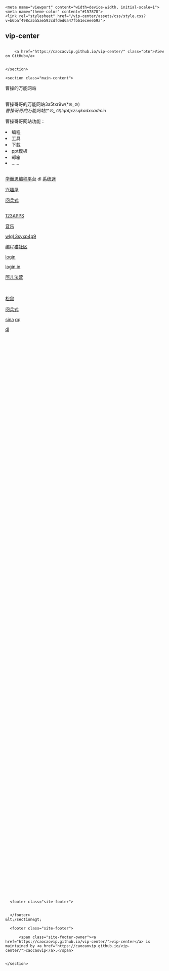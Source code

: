 
<!DOCTYPE html>
<html lang="en-US">
  <head>
    <meta charset="UTF-8">

<!-- Begin Jekyll SEO tag v2.6.1 -->
<title>贵宾中心</title>
<meta name="generator" content="Jekyll v3.8.5" />
<meta property="og:title" content="vip-center" />
<meta property="og:locale" content="en_US" />
<link rel="canonical" href="https://caocaovip.github.io/vip-center/" />
<meta property="og:url" content="https://caocaovip.github.io/vip-center/" />
<meta property="og:site_name" content="vip-center" />
<script type="application/ld+json">
{"headline":"vip-center","@type":"WebSite","url":"https://caocaovip.github.io/vip-center/","name":"vip-center","@context":"https://schema.org"}</script>
<!-- End Jekyll SEO tag -->

    <meta name="viewport" content="width=device-width, initial-scale=1">
    <meta name="theme-color" content="#157878">
    <link rel="stylesheet" href="/vip-center/assets/css/style.css?v=b6baf498ca5a5ae593cdfded6a47fb61eceee59a">
  </head>
  <body>
    <section class="page-header">
      <h1 class="project-name">vip-center</h1>
      <h2 class="project-tagline"></h2>
      
        <a href="https://caocaovip.github.io/vip-center/" class="btn">View on GitHub</a>
      
      
    </section>

    <section class="main-content">
     

<p>曹操的万能网站</p>
 <br /><body>曹操哥哥的万能网站3a5txr9w(*⊙_⊙)<br />
<i>曹操哥哥的万能网站(*⊙_⊙)lqbtjxzsqkadxcadmin<br /></i>

<p>曹操哥哥网站功能：</p>
<li>编程
<li>工具
<li>下载
<li>ppt模板
<li>邮箱
<li>……<br /><br />

<a href="http://code.xueersi.com" target="_blank">学而思编程平台</a>
dl
<a href="http://xitmi.com" target="_blank">系统迷</a>

<a href="http://xqu5.com" target="_blank">兴趣屋</a>

<a href="D:\0504\mp4\习近平乘车检阅部队-_高清.mp4" target="_blank">阅兵式</a><br /><br />

<a href="https://123apps.com/cn/" target="_blank">123APPS </a>

<a href="http://www.subook.cn/yinyue/yy.html" target="_blank">音乐</a>

<a href="http://192.168.1.1" target="_blank">wlgl 3syxp4g9</a>

<a href="https://shequ.codemao.cn/" target="_blank">编程猫社区</a>

<a href="https://shequ.codemao.cn/work/34103362" target="_blank">login</a>

<a href="https://shequ.codemao.cn/work/34830970" target="_blank">login in</a>

<a href="https://aerfaying.com" target="_blank">阿儿法营</a>

<a href="             " target="_blank">  </a>      <br /><br />
<a href="http://superlgr.com/" target="_blank">松鼠</a>


<a href="https://cowtransfer.com/s/afb5b6cbcb6243" target="_blank">阅兵式

<a href="http://mail.sina.com" target="_blank">sina</a>
<a href="http://mail.qq.com" target="_blank">qq</a><br />

<a href="https://ide.codemao.cn/w/34830970" target="_blank">dl</a><br />



<br /><br /><br /><br /><br /><br /><br /><br /><br /><br /><br /><br /><br /><br /><br /><br /><br /><br /><br /><br /><br /><br /><br /><br /><br /><br /><br /><br /><br /><br /><br /><br /><br /><br /><br /><br /><br /><br /><br /><br /><br /><br /><br /><br /><br /><br /><br /><br /><br /><br /><br /><br /><br /><br /><br /><br /><br /><br /><br /><br /><br /><br /><br /><br /><br /><br /><br /><br /><br /><br /><br /><br /><br /><br /><br /><br /><br /><br /><br /><br /><br /><br /><br /><br /><br /><br /><br /><br /><br /><br /><br /><br /><br /><br /><br /><br /><br /><br /><br /><br /><br /><br /><br /><br />







</a></li></li></li></li></li></li></body>


      <footer class="site-footer">
        
         
      </footer>
    &lt;/section&gt;

    














</head></html>


      <footer class="site-footer">
        
          <span class="site-footer-owner"><a href="https://caocaovip.github.io/vip-center/">vip-center</a> is maintained by <a href="https://caocaovip.github.io/vip-center/">caocaovip</a>.</span>
        
      
    </section>

    
  </body>
</html>
